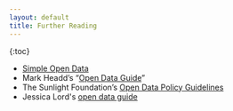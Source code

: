 ```yaml
---
layout: default
title: Further Reading
---
```


{:toc}

* [Simple Open Data](http://simpleopendata.com/)
* Mark Headd’s “[Open Data Guide](http://opendata.guide/)”
* The Sunlight Foundation’s [Open Data Policy Guidelines](http://sunlightfoundation.com/opendataguidelines/)
* Jessica Lord's [open data guide](http://jlord.us/open-data-guide/)

